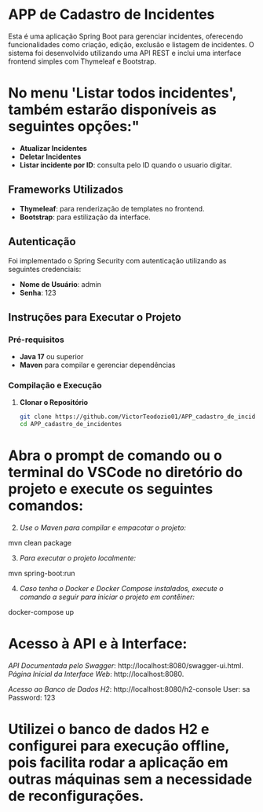 # APP de Cadastro de Incidentes

Esta é uma aplicação Spring Boot para gerenciar incidentes, oferecendo funcionalidades como criação, edição, exclusão e listagem de incidentes. O sistema foi desenvolvido utilizando uma API REST e inclui uma interface frontend simples com Thymeleaf e Bootstrap.

# No menu 'Listar todos incidentes', também estarão disponíveis as seguintes opções:"
- **Atualizar Incidentes**
- **Deletar Incidentes**
- **Listar incidente por ID**: consulta pelo ID quando o usuario digitar.


## Frameworks Utilizados

- **Thymeleaf**: para renderização de templates no frontend.
- **Bootstrap**: para estilização da interface.

## Autenticação

Foi implementado o Spring Security com autenticação utilizando as seguintes credenciais:

- **Nome de Usuário**: admin
- **Senha**: 123

## Instruções para Executar o Projeto

### Pré-requisitos

- **Java 17** ou superior
- **Maven** para compilar e gerenciar dependências

### Compilação e Execução

1. **Clonar o Repositório**
   ```bash
   git clone https://github.com/VictorTeodozio01/APP_cadastro_de_incidentes.git
   cd APP_cadastro_de_incidentes


# Abra o prompt de comando ou o terminal do VSCode no diretório do projeto e execute os seguintes comandos:


2. *Use o Maven para compilar e empacotar o projeto:*

mvn clean package

3. *Para executar o projeto localmente:*

mvn spring-boot:run

4. *Caso tenha o Docker e Docker Compose instalados, execute o comando a seguir para iniciar o projeto em contêiner:*

docker-compose up


# Acesso à API e à Interface:

*API Documentada pelo Swagger*: http://localhost:8080/swagger-ui.html.
*Página Inicial da Interface Web*: http://localhost:8080.

*Acesso ao Banco de Dados H2*: 
http://localhost:8080/h2-console 
User: sa
Password: 123


# Utilizei o banco de dados H2 e configurei para execução offline, pois  facilita rodar a aplicação em outras máquinas sem a necessidade de reconfigurações.